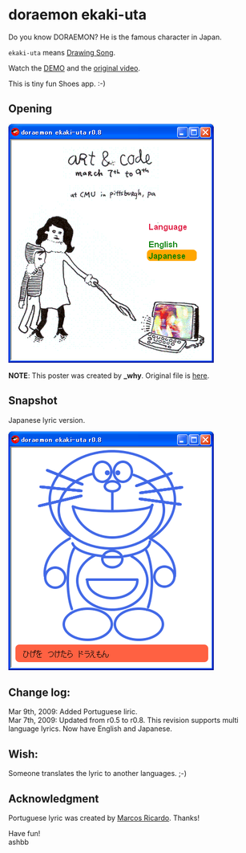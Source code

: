 doraemon ekaki-uta
==================
Do you know DORAEMON? He is the famous character in Japan.

`ekaki-uta` means [Drawing Song](http://en.wikipedia.org/wiki/Oekaki#Ekaki_no_Uta_-_Drawing_Songs).

Watch the [DEMO](http://www.rin-shun.com/rubylearning/shoes/doraemon_ekaki-uta.swf.html) and the [original video](http://www.dailymotion.com/video/x135u4_doraemonekaki-uta_fun).

This is tiny fun Shoes app. :-)

Opening
-------
![doraemon_ekaki-uta-opening.png](http://github.com/ashbb/doraemon_ekaki-uta/raw/master/imgs/doraemon_ekaki-uta-opening.png)


**NOTE**: This poster was created by **\_why**. Original file is [here](http://hackety.org/2009/02/05/theFundamentalLittleHackersSummit.html).

Snapshot
--------
Japanese lyric version.

![doraemon_ekaki-uta-japanese.png](http://github.com/ashbb/doraemon_ekaki-uta/raw/master/imgs/doraemon_ekaki-uta-japanese.png)


Change log:
-----------
Mar 9th, 2009: Added Portuguese liric. <br>
Mar 7th, 2009: Updated from r0.5 to r0.8. This revision supports multi language lyrics. Now have English and Japanese.

Wish:
-----
Someone translates the lyric to another languages. ;-)

Acknowledgment
--------------
Portuguese lyric was created by [Marcos Ricardo](http://www.marcric.com/). Thanks!

Have fun! <br>
ashbb
